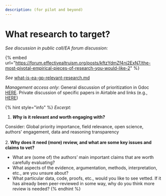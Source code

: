 ```yaml
---
description: (for pilot and beyond)
---
```


# What research to target?

_See discussion in public call/EA forum discussion:_

{% embed url="https://forum.effectivealtruism.org/posts/kftzYdmZf4nj2ExN7/the-most-pivotal-empirical-pieces-of-research-you-would-like-2" %}

_See_ [what-is-ea-gp-relevant-research.md](../../the-field-and-ea-gp-research/what-is-ea-gp-relevant-research.md "mention")

_Management access only_: General discussion of prioritization in Gdoc [HERE](https://docs.google.com/document/d/1Ei-3t2bUazjlBOIg8chLxOrz\_sXl\_osAzrLU4hO1wDk/edit). Private discussion of specific papers in Airtable and links (e.g., [HERE](https://docs.google.com/document/d/14HXHQTqwJ5VOw-SBoJD8Sd3jathdO9geKdmhdOOx\_Gw/edit))

{% hint style="info" %}
_Excerpt:_

1. _**W**_**hy is it relevant and worth engaging with?**

Consider: Global priority importance, field relevance, open science, authors' engagement, data and reasoning transparency\
\
2\. **Why does it need (more) review, and what are some key issues and claims to vet?**

* What are (some of) the authors’ main important claims that are worth carefully evaluating?
* What aspects of the evidence, argumentation, methods, interpretation, etc., are you unsure about?
* What particular data, code, proofs, etc., would you like to see vetted. If it has already been peer-reviewed in some way, why do you think more review is needed?
{% endhint %}
